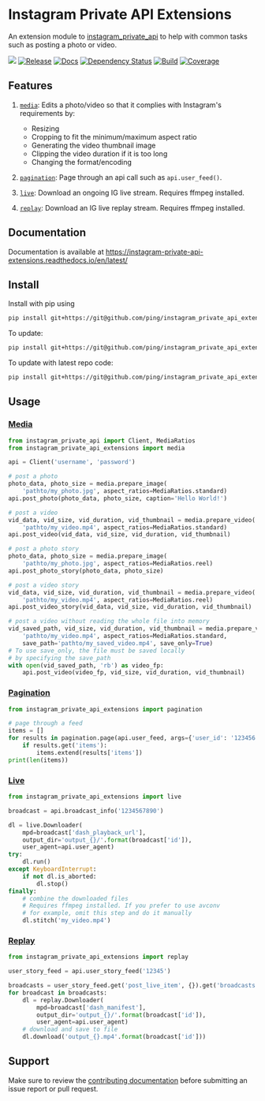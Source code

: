 # Instagram Private API Extensions

An extension module to [instagram\_private\_api](https://github.com/ping/instagram_private_api) to help with common tasks such as posting a photo or video.

![](https://img.shields.io/badge/Python-2.7%2C%203.5-3776ab.svg?maxAge=2592000)
[![Release](https://img.shields.io/github/release/ping/instagram_private_api_extensions.svg?colorB=ff7043)](https://github.com/ping/instagram_private_api_extensions/releases)
[![Docs](https://img.shields.io/badge/docs-readthedocs.io-ff4980.svg?maxAge=2592000)](https://instagram-private-api-extensions.readthedocs.io/en/latest/)
[![Dependency Status](https://img.shields.io/gemnasium/ping/instagram_private_api_extensions.svg)](https://gemnasium.com/github.com/ping/instagram_private_api_extensions)
[![Build](https://img.shields.io/travis/ping/instagram_private_api_extensions.svg)](https://travis-ci.org/ping/instagram_private_api_extensions)
[![Coverage](https://img.shields.io/coveralls/ping/instagram_private_api_extensions.svg)](https://coveralls.io/github/ping/instagram_private_api_extensions)

## Features

1. [``media``](#media): Edits a photo/video so that it complies with Instagram's requirements by:
    * Resizing
    * Cropping to fit the minimum/maximum aspect ratio
    * Generating the video thumbnail image
    * Clipping the video duration if it is too long
    * Changing the format/encoding

2. [``pagination``](#pagination): Page through an api call such as ``api.user_feed()``.

3. [``live``](#live): Download an ongoing IG live stream. Requires ffmpeg installed.

4. [``replay``](#replay): Download an IG live replay stream. Requires ffmpeg installed.

## Documentation

Documentation is available at https://instagram-private-api-extensions.readthedocs.io/en/latest/

## Install

Install with pip using

```bash
pip install git+https://git@github.com/ping/instagram_private_api_extensions.git@0.3.8
```

To update:

```bash
pip install git+https://git@github.com/ping/instagram_private_api_extensions.git@0.3.8 --upgrade
```

To update with latest repo code:

```bash
pip install git+https://git@github.com/ping/instagram_private_api_extensions.git --upgrade --force-reinstall
```

## Usage

### [Media](instagram_private_api_extensions/media.py)
```python
from instagram_private_api import Client, MediaRatios
from instagram_private_api_extensions import media

api = Client('username', 'password')

# post a photo
photo_data, photo_size = media.prepare_image(
    'pathto/my_photo.jpg', aspect_ratios=MediaRatios.standard)
api.post_photo(photo_data, photo_size, caption='Hello World!')

# post a video
vid_data, vid_size, vid_duration, vid_thumbnail = media.prepare_video(
    'pathto/my_video.mp4', aspect_ratios=MediaRatios.standard)
api.post_video(vid_data, vid_size, vid_duration, vid_thumbnail)

# post a photo story
photo_data, photo_size = media.prepare_image(
    'pathto/my_photo.jpg', aspect_ratios=MediaRatios.reel)
api.post_photo_story(photo_data, photo_size)

# post a video story
vid_data, vid_size, vid_duration, vid_thumbnail = media.prepare_video(
    'pathto/my_video.mp4', aspect_ratios=MediaRatios.reel)
api.post_video_story(vid_data, vid_size, vid_duration, vid_thumbnail)

# post a video without reading the whole file into memory
vid_saved_path, vid_size, vid_duration, vid_thumbnail = media.prepare_video(
    'pathto/my_video.mp4', aspect_ratios=MediaRatios.standard,
    save_path='pathto/my_saved_video.mp4', save_only=True)
# To use save_only, the file must be saved locally
# by specifying the save_path
with open(vid_saved_path, 'rb') as video_fp:
    api.post_video(video_fp, vid_size, vid_duration, vid_thumbnail)
```

### [Pagination](instagram_private_api_extensions/pagination.py)

```python
from instagram_private_api_extensions import pagination

# page through a feed
items = []
for results in pagination.page(api.user_feed, args={'user_id': '123456'}):
    if results.get('items'):
        items.extend(results['items'])
print(len(items))
```

### [Live](instagram_private_api_extensions/live.py)

```python
from instagram_private_api_extensions import live

broadcast = api.broadcast_info('1234567890')

dl = live.Downloader(
    mpd=broadcast['dash_playback_url'],
    output_dir='output_{}/'.format(broadcast['id']),
    user_agent=api.user_agent)
try:
    dl.run()
except KeyboardInterrupt:
    if not dl.is_aborted:
        dl.stop()
finally:
    # combine the downloaded files
    # Requires ffmpeg installed. If you prefer to use avconv
    # for example, omit this step and do it manually
    dl.stitch('my_video.mp4')
```

### [Replay](instagram_private_api_extensions/replay.py)

```python
from instagram_private_api_extensions import replay

user_story_feed = api.user_story_feed('12345')

broadcasts = user_story_feed.get('post_live_item', {}).get('broadcasts', [])
for broadcast in broadcasts:
    dl = replay.Downloader(
        mpd=broadcast['dash_manifest'],
        output_dir='output_{}/'.format(broadcast['id']),
        user_agent=api.user_agent)
    # download and save to file
    dl.download('output_{}.mp4'.format(broadcast['id']))
```

## Support
Make sure to review the [contributing documentation](CONTRIBUTING.md) before submitting an issue report or pull request.
